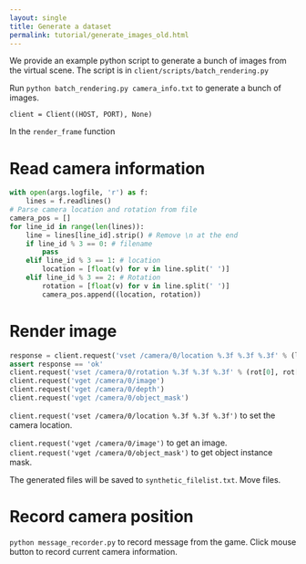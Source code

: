 ```yaml
---
layout: single
title: Generate a dataset
permalink: tutorial/generate_images_old.html
---
```


We provide an example python script to generate a bunch of images from the virtual scene. The script is in `client/scripts/batch_rendering.py`

Run `python batch_rendering.py camera_info.txt` to generate a bunch of images.

`client = Client((HOST, PORT), None)`

In the `render_frame` function

# Read camera information

```python
with open(args.logfile, 'r') as f:
    lines = f.readlines()
# Parse camera location and rotation from file
camera_pos = []
for line_id in range(len(lines)):
    line = lines[line_id].strip() # Remove \n at the end
    if line_id % 3 == 0: # filename
        pass
    elif line_id % 3 == 1: # location
        location = [float(v) for v in line.split(' ')]
    elif line_id % 3 == 2: # Rotation
        rotation = [float(v) for v in line.split(' ')]
        camera_pos.append((location, rotation))
```

# Render image

```python
response = client.request('vset /camera/0/location %.3f %.3f %.3f' % (loc[0], loc[1], loc[2]))
assert response == 'ok'
client.request('vset /camera/0/rotation %.3f %.3f %.3f' % (rot[0], rot[1], rot[2]))
client.request('vget /camera/0/image')
client.request('vget /camera/0/depth')
client.request('vget /camera/0/object_mask')
```

`client.request('vset /camera/0/location %.3f %.3f %.3f')` to set the camera location.

`client.request('vget /camera/0/image')` to get an image.
`client.request('vget /camera/0/object_mask')` to get object instance mask.

The generated files will be saved to `synthetic_filelist.txt`. Move files.

# Record camera position

`python message_recorder.py` to record message from the game. Click mouse button to record current camera information.
